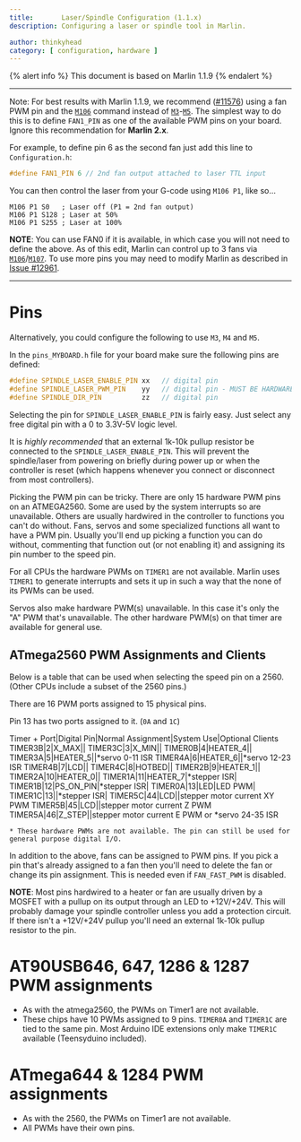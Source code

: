 ```yaml
---
title:       Laser/Spindle Configuration (1.1.x)
description: Configuring a laser or spindle tool in Marlin.

author: thinkyhead
category: [ configuration, hardware ]
---
```


{% alert info %}
This document is based on Marlin 1.1.9
{% endalert %}

---
Note: For best results with Marlin 1.1.9, we recommend ([#11576](//github.com/MarlinFirmware/Marlin/issues/11576)) using a fan PWM pin and the [`M106`](/docs/gcode/M106.html) command instead of [`M3`](/docs/gcode/M003.html)-[`M5`](/docs/gcode/M005.html). The simplest way to do this is to define `FAN1_PIN` as one of the available PWM pins on your board. Ignore this recommendation for **Marlin 2.x**.

For example, to define pin 6 as the second fan just add this line to `Configuration.h`:
```cpp
#define FAN1_PIN 6 // 2nd fan output attached to laser TTL input
```
You can then control the laser from your G-code using `M106 P1`, like so...
```gcode
M106 P1 S0   ; Laser off (P1 = 2nd fan output)
M106 P1 S128 ; Laser at 50%
M106 P1 S255 ; Laser at 100%
```

**NOTE**: You can use FAN0 if it is available, in which case you will not need to define the above. As of this edit, Marlin can control up to 3 fans via [`M106`](/docs/gcode/M106.html)/[`M107`](/docs/gcode/M107.html). To use more pins you may need to modify Marlin as described in [Issue #12961](//github.com/MarlinFirmware/Marlin/issues/12961).


---

# Pins
Alternatively, you could configure the following to use `M3`, `M4` and `M5`.

In the `pins_MYBOARD.h` file for your board make sure the following pins are defined:
```cpp
#define SPINDLE_LASER_ENABLE_PIN xx   // digital pin
#define SPINDLE_LASER_PWM_PIN    yy   // digital pin - MUST BE HARDWARE PWM
#define SPINDLE_DIR_PIN          zz   // digital pin
```
Selecting the pin for `SPINDLE_LASER_ENABLE_PIN` is fairly easy. Just select any free digital pin with a 0 to 3.3V-5V logic level.

It is _highly recommended_ that an external 1k-10k pullup resistor be connected to the `SPINDLE_LASER_ENABLE_PIN`. This will prevent the spindle/laser from powering on briefly during power up or when the controller is reset (which happens whenever you connect or disconnect from most controllers).

Picking the PWM pin can be tricky. There are only 15 hardware PWM pins on an ATMEGA2560. Some are used by the system interrupts so are unavailable. Others are usually hardwired in the controller to functions you can't do without. Fans, servos and some specialized functions all want to have a PWM pin. Usually you'll end up picking a function you can do without, commenting that function out (or not enabling it) and assigning its pin number to the speed pin.

For all CPUs the hardware PWMs on `TIMER1` are not available. Marlin uses `TIMER1` to generate interrupts and sets it up in such a way that the none of its PWMs can be used.

Servos also make hardware PWM(s) unavailable. In this case it's only the "A" PWM that's unavailable. The other hardware PWM(s) on that timer are available for general use.

## ATmega2560 PWM Assignments and Clients

Below is a table that can be used when selecting the speed pin on a 2560. (Other CPUs include a subset of the 2560 pins.)

There are 16 PWM ports assigned to 15 physical pins.

Pin 13 has two ports assigned to it. (`0A` and `1C`)

Timer + Port|Digital Pin|Normal Assignment|System Use|Optional Clients
TIMER3B|2|X_MAX||
TIMER3C|3|X_MIN||
TIMER0B|4|HEATER_4||
TIMER3A|5|HEATER_5||*servo 0-11 ISR
TIMER4A|6|HEATER_6||*servo 12-23 ISR
TIMER4B|7|LCD||
TIMER4C|8|HOTBED||
TIMER2B|9|HEATER_1||
TIMER2A|10|HEATER_0||
TIMER1A|11|HEATER_7|*stepper ISR|
TIMER1B|12|PS_ON_PIN|*stepper ISR|
TIMER0A|13|LED|LED PWM|
TIMER1C|13||*stepper ISR|
TIMER5C|44|LCD||stepper motor current XY PWM
TIMER5B|45|LCD||stepper motor current Z PWM
TIMER5A|46|Z_STEP||stepper motor current E PWM or *servo 24-35 ISR

```
* These hardware PWMs are not available. The pin can still be used for general purpose digital I/O.
```
In addition to the above, fans can be assigned to PWM pins. If you pick a pin that's already assigned to a fan then you'll need to delete the fan or change its pin assignment. This is needed even if `FAN_FAST_PWM` is disabled.

**NOTE**: Most pins hardwired to a heater or fan are usually driven by a MOSFET with a pullup on its output through an LED to +12V/+24V. This will probably damage your spindle controller unless you add a protection circuit. If there isn't a +12V/+24V pullup you'll need an external 1k-10k pullup resistor to the pin.

# AT90USB646, 647, 1286 & 1287 PWM assignments

 - As with the atmega2560, the PWMs on Timer1 are not available.
 - These chips have 10 PWMs assigned to 9 pins. `TIMER0A` and `TIMER1C` are tied to the same pin. Most Arduino IDE extensions only make `TIMER1C` available (Teensyduino included).

# ATmega644 & 1284 PWM assignments

 - As with the 2560, the PWMs on Timer1 are not available.
 - All PWMs have their own pins.
